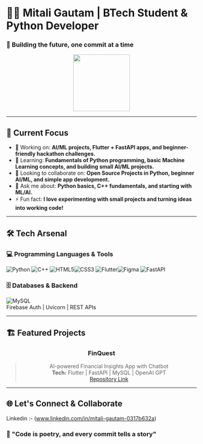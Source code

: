 # 👩‍💻 Mitali Gautam | BTech Student & Python Developer
### 🚀 Building the future, one commit at a time

<div align="center">
  <img height="150" src="https://avatars.githubusercontent.com/u/197641371?v=4"/>
</div>

---

## 🎯 Current Focus

- 🔭 Working on: **AI/ML projects, Flutter + FastAPI apps, and beginner-friendly hackathon challenges.**  
- 🌱 Learning: **Fundamentals of Python programming, basic Machine Learning concepts, and building small AI/ML projects.**  
- 👯 Looking to collaborate on: **Open Source Projects in Python, beginner AI/ML, and simple app development.**  
- 💬 Ask me about: **Python basics, C++ fundamentals, and starting with ML/AI.**  
- ⚡ Fun fact: **I love experimenting with small projects and turning ideas into working code!**  

---

## 🛠️ Tech Arsenal

### 💻 Programming Languages & Tools
![Python](https://img.shields.io/badge/Python-3776AB?style=for-the-badge&logo=python&logoColor=white)
![C++](https://img.shields.io/badge/C%2B%2B-00599C?style=for-the-badge&logo=c%2B%2B&logoColor=white)
![HTML5](https://img.shields.io/badge/HTML5-E34F26?style=for-the-badge&logo=html5&logoColor=white)![CSS3](https://img.shields.io/badge/CSS3-1572B6?style=for-the-badge&logo=css3&logoColor=white)
![Flutter](https://img.shields.io/badge/Flutter-02569B?style=for-the-badge&logo=flutter&logoColor=white)![Figma](https://img.shields.io/badge/Figma-F24E1E?style=for-the-badge&logo=figma&logoColor=white)
![FastAPI](https://img.shields.io/badge/FastAPI-009688?style=for-the-badge)

### 🗄️ Databases & Backend
![MySQL](https://img.shields.io/badge/MySQL-4479A1?style=for-the-badge&logo=mysql&logoColor=white)  
Firebase Auth | Uvicorn | REST APIs

---


## 🏗️ Featured Projects

<div align="center">

### **FinQuest**
> AI-powered Financial Insights App with Chatbot  
**Tech:** Flutter | FastAPI | MySQL | OpenAI GPT  
[Repository Link](https://github.com/mitali-gautam05/FinVengers.git)

</div>

---

## 🌐 Let's Connect & Collaborate
Linkedin :- (www.linkedin.com/in/mitali-gautam-0317b632a)

  ### 🚀 "Code is poetry, and every commit tells a story"
</div>
